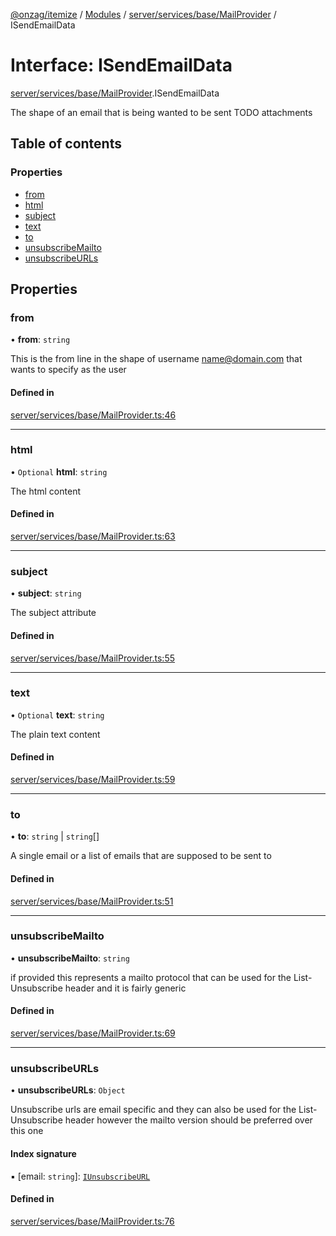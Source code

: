 [@onzag/itemize](../README.md) / [Modules](../modules.md) / [server/services/base/MailProvider](../modules/server_services_base_MailProvider.md) / ISendEmailData

# Interface: ISendEmailData

[server/services/base/MailProvider](../modules/server_services_base_MailProvider.md).ISendEmailData

The shape of an email that is being wanted to be sent
TODO attachments

## Table of contents

### Properties

- [from](server_services_base_MailProvider.ISendEmailData.md#from)
- [html](server_services_base_MailProvider.ISendEmailData.md#html)
- [subject](server_services_base_MailProvider.ISendEmailData.md#subject)
- [text](server_services_base_MailProvider.ISendEmailData.md#text)
- [to](server_services_base_MailProvider.ISendEmailData.md#to)
- [unsubscribeMailto](server_services_base_MailProvider.ISendEmailData.md#unsubscribemailto)
- [unsubscribeURLs](server_services_base_MailProvider.ISendEmailData.md#unsubscribeurls)

## Properties

### from

• **from**: `string`

This is the from line in the shape of
username <name@domain.com> that wants to specify
as the user

#### Defined in

[server/services/base/MailProvider.ts:46](https://github.com/onzag/itemize/blob/5c2808d3/server/services/base/MailProvider.ts#L46)

___

### html

• `Optional` **html**: `string`

The html content

#### Defined in

[server/services/base/MailProvider.ts:63](https://github.com/onzag/itemize/blob/5c2808d3/server/services/base/MailProvider.ts#L63)

___

### subject

• **subject**: `string`

The subject attribute

#### Defined in

[server/services/base/MailProvider.ts:55](https://github.com/onzag/itemize/blob/5c2808d3/server/services/base/MailProvider.ts#L55)

___

### text

• `Optional` **text**: `string`

The plain text content

#### Defined in

[server/services/base/MailProvider.ts:59](https://github.com/onzag/itemize/blob/5c2808d3/server/services/base/MailProvider.ts#L59)

___

### to

• **to**: `string` \| `string`[]

A single email or a list of emails that are supposed
to be sent to

#### Defined in

[server/services/base/MailProvider.ts:51](https://github.com/onzag/itemize/blob/5c2808d3/server/services/base/MailProvider.ts#L51)

___

### unsubscribeMailto

• **unsubscribeMailto**: `string`

if provided this represents a mailto protocol
that can be used for the List-Unsubscribe header
and it is fairly generic

#### Defined in

[server/services/base/MailProvider.ts:69](https://github.com/onzag/itemize/blob/5c2808d3/server/services/base/MailProvider.ts#L69)

___

### unsubscribeURLs

• **unsubscribeURLs**: `Object`

Unsubscribe urls are email specific and they can
also be used for the List-Unsubscribe header
however the mailto version should be preferred
over this one

#### Index signature

▪ [email: `string`]: [`IUnsubscribeURL`](server_services_base_MailProvider.IUnsubscribeURL.md)

#### Defined in

[server/services/base/MailProvider.ts:76](https://github.com/onzag/itemize/blob/5c2808d3/server/services/base/MailProvider.ts#L76)
